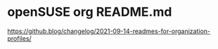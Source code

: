 # openSUSE org README.md

https://github.blog/changelog/2021-09-14-readmes-for-organization-profiles/